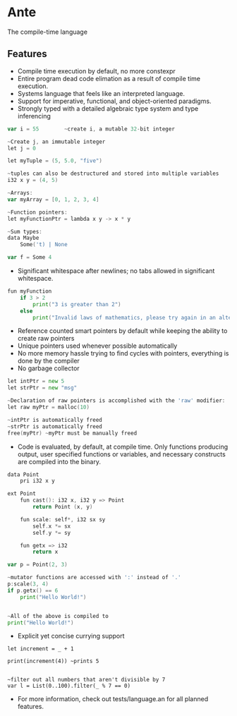 ﻿# Ante
The compile-time language

## Features
* Compile time execution by default, no more constexpr
* Entire program dead code elimation as a result of compile time execution.
* Systems language that feels like an interpreted language.
* Support for imperative, functional, and object-oriented paradigms.
* Strongly typed with a detailed algebraic type system and type inferencing
```go
var i = 55        ~create i, a mutable 32-bit integer

~Create j, an immutable integer
let j = 0

let myTuple = (5, 5.0, "five")

~tuples can also be destructured and stored into multiple variables
i32 x y = (4, 5)

~Arrays:
var myArray = [0, 1, 2, 3, 4]

~Function pointers:
let myFunctionPtr = lambda x y -> x * y

~Sum types:
data Maybe
    Some('t) | None

var f = Some 4
```
* Significant whitespace after newlines; no tabs allowed in significant whitespace.
```go
fun myFunction
    if 3 > 2
        print("3 is greater than 2")
    else
        print("Invalid laws of mathematics, please try again in an alternate universe")
```
* Reference counted smart pointers by default while keeping the ability to create raw pointers
* Unique pointers used whenever possible automatically
* No more memory hassle trying to find cycles with pointers, everything is done by the compiler
* No garbage collector
```go
let intPtr = new 5
let strPtr = new "msg"

~Declaration of raw pointers is accomplished with the 'raw' modifier:
let raw myPtr = malloc(10)

~intPtr is automatically freed
~strPtr is automatically freed
free(myPtr) ~myPtr must be manually freed
```
* Code is evaluated, by default, at compile time.  Only functions producing output,
user specified functions or variables, and necessary constructs are compiled into the binary.
```go
data Point
    pri i32 x y

ext Point
    fun cast(): i32 x, i32 y => Point
        return Point (x, y)

    fun scale: self*, i32 sx sy
        self.x *= sx
        self.y *= sy

    fun getx => i32
        return x

var p = Point(2, 3)

~mutator functions are accessed with ':' instead of '.'
p:scale(3, 4)
if p.getx() == 6
    print("Hello World!")


~All of the above is compiled to
print("Hello World!")
```
* Explicit yet concise currying support
```
let increment = _ + 1

print(increment(4)) ~prints 5


~filter out all numbers that aren't divisible by 7
var l = List(0..100).filter(_ % 7 == 0)

```

* For more information, check out tests/language.an for all planned features.
